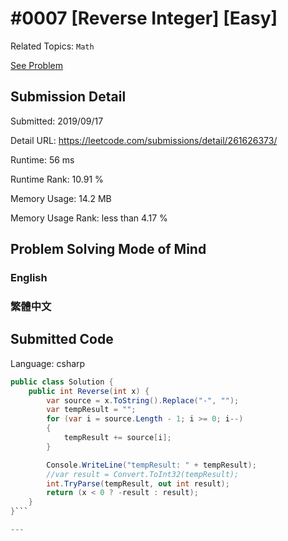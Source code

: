 # #0007 [Reverse Integer] [Easy]

Related Topics: `Math`

[See Problem](https://leetcode.com/problems/reverse-integer/)

## Submission Detail

Submitted: 2019/09/17

Detail URL: https://leetcode.com/submissions/detail/261626373/

Runtime: 56 ms

Runtime Rank: 10.91 %

Memory Usage: 14.2 MB

Memory Usage Rank: less than 4.17 %

## Problem Solving Mode of Mind

### English

### 繁體中文

## Submitted Code

Language: csharp

```csharp
public class Solution {
    public int Reverse(int x) {
        var source = x.ToString().Replace("-", "");
        var tempResult = "";
        for (var i = source.Length - 1; i >= 0; i--)
        {
            tempResult += source[i];
        }

        Console.WriteLine("tempResult: " + tempResult);
        //var result = Convert.ToInt32(tempResult);
        int.TryParse(tempResult, out int result);
        return (x < 0 ? -result : result);
    }
}```

---

